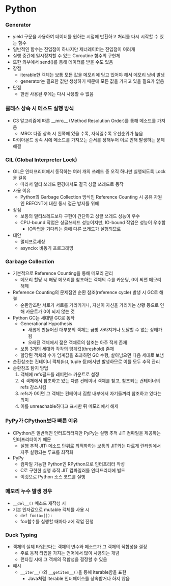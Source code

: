 # Python

### Generator
- yield 구문을 사용하여 데이터를 원하는 시점에 반환하고 처리를 다시 시작할 수 있는 함수
- 일반적인 함수는 진입점이 하나지만 제너레이터는 진입점이 여러개
- 실행 중간에 일시정지할 수 있는 Coroutine 함수의 구현체
- 또한 외부에서 send\(\)를 통해 데이터를 받을 수도 있음
- 장점
    - iterable한 객체는 보통 모든 값을 메모리에 담고 있어야 해서 메모리 낭비 발생
    - generator는 필요한 값만 생성하기 때문에 모든 값을 가지고 있을 필요가 없음
- 단점
    - 한번 사용된 후에는 다시 사용할 수 없음

### 클래스 상속 시 메소드 실행 방식
- C3 알고리즘에 따른 \_\_mro\_\_ \(Method Resolution Order\)를 통해 메소드를 가져옴
    - MRO: 다중 상속 시 왼쪽에 있을 수록, 자식일수록 우선순위가 높음
- 다이아몬드 상속 시에 메소드를 가져오는 순서를 정해두어 이로 인해 발생하는 문제 해결

### GIL \(Global Interpreter Lock\)
- GIL은 인터프리터에서 동작하는 여러 개의 쓰레드 중 오직 하나만 실행되도록 Lock을 걸음
    - 따라서 멀티 쓰레드 환경에서도 결국 싱글 쓰레드로 동작
- 사용 이유
    - Python의 Garbage Collection 방식인 Reference Counting 시 공유 자원인 REFCNT에 대한 동시 접근 방지를 위해
- 장점
    - 보통의 멀티쓰레드보다 구현이 간단하고 싱글 쓰레드 성능이 우수
    - CPU-bound 작업은 싱글쓰레드 성능이지만, IO-bound 작업은 성능이 우수함
        - IO작업을 기다리는 중에 다른 쓰레드가 실행되므로
- 대안
    - 멀티프로세싱
    - asyncio: 비동기 프로그래밍

### Garbage Collection
- 기본적으로 Reference Counting을 통해 메모리 관리
    - 메모리 할당 시 해당 메모리를 참조하는 객체의 수를 카운팅, 0이 되면 메모리 해제
- Reference Counting의 문제점인 순환 참조\(reference cycle\) 발생 시 GC로 해결
    - 순환참조란 서로가 서로를 가리키거나, 자신이 자신을 가리키는 상황 등으로 인해 카운트가 0이 되지 않는 것
- Python GC는 세대별 GC로 동작
    - Generational Hypothesis
        - 새롭게 만들어진 대부분의 객체는 금방 사라지거나 도달할 수 없는 상태가 됨
        - 오래된 객체에서 젊은 객체로의 참조는 아주 적게 존재
    - 보통 3개의 세대와 각각의 임계값\(threshold\) 존재
    - 할당된 객체의 수가 임계값을 초과하면 GC 수행, 살아남으면 다음 세대로 보냄
- 순환참조는 컨테이너 객체\(list, tuple 등\)에서만 발생하므로 이를 모두 추적 관리
- 순환참조 탐지 방법
    1. 객체에 refs필드를 레퍼런스 카운트로 설정
    2. 각 객체에서 참조하고 있는 다른 컨테이너 객체를 찾고, 참조되는 컨테이너의 refs 감소시킴
    3. refs가 0이면 그 객체는 컨테이너 집합 내부에서 자기들끼리 참조하고 있다는 의미
    4. 이를 unreachable하다고 표시한 뒤 메모리에서 해제

### PyPy가 CPython보다 빠른 이유
- CPython은 일반적인 인터프리터지만 PyPy는 실행 추적 JIT 컴파일을 제공하는 인터프리터이기 때문
    - 실행 추적 JIT: 메소드 단위로 최적화하는 보통의 JIT와는 다르게 런타임에서 자주 실행되는 루프를 최적화
- PyPy
    - 컴파일 가능한 Python인 RPython으로 인터프리터 작성
    - C로 구현한 실행 추적 JIT 컴파일러를 인터프리터에 빌드
    - 이것으로 Python 소스 코드를 실행

### 메모리 누수 발생 경우
- `__del__()` 메소드 재작성 시
- 기본 인자값으로 mutable 객체를 사용 시
    - `def foo(a=[]):`
    - foo함수를 실행할 때마다 a에 작업 진행

### Duck Typing
- 객체의 실제 타입보다는 객체의 변수와 메소드가 그 객체의 적합성을 결정
    - 주로 동적 타입을 가지는 언어에서 많이 사용되는 개념
    - 런타임 시에 그 객체의 적합성을 결정할 수 있음
- 예시
    - `__iter__()`와 `__getitem__()`을 통해 iterable함을 표현
        - Java처럼 Iterable 인터페이스를 상속받거나 하지 않음
